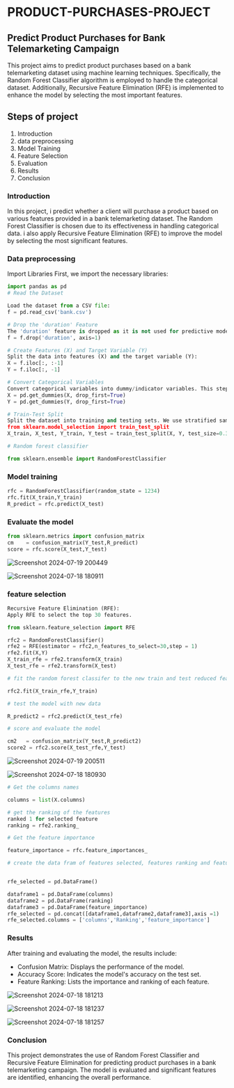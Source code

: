 # PRODUCT-PURCHASES-PROJECT


## Predict Product Purchases for Bank Telemarketing Campaign
This project aims to predict product purchases based on a bank telemarketing dataset using machine learning techniques. Specifically, the Random Forest Classifier algorithm is employed to handle the categorical dataset. Additionally, Recursive Feature Elimination (RFE) is implemented to enhance the model by selecting the most important features.

## Steps of project
1. Introduction
2. data preprocessing 
3. Model Training
4. Feature Selection
5. Evaluation
6. Results
7. Conclusion


### Introduction
In this project, i predict whether a client will purchase a product based on various features provided in a bank telemarketing dataset. The Random Forest Classifier is chosen due to its effectiveness in handling categorical data. i also apply Recursive Feature Elimination (RFE) to improve the model by selecting the most significant features.

### Data preprocessing
Import Libraries
First, we import the necessary libraries:
``` python
import pandas as pd
# Read the Dataset

Load the dataset from a CSV file:
f = pd.read_csv('bank.csv')

# Drop the 'duration' Feature
The 'duration' feature is dropped as it is not used for predictive modeling. It can be misleading because it is related to the outcome of the call:
f = f.drop('duration', axis=1)

# Create Features (X) and Target Variable (Y)
Split the data into features (X) and the target variable (Y):
X = f.iloc[:, :-1]
Y = f.iloc[:, -1]

# Convert Categorical Variables
Convert categorical variables into dummy/indicator variables. This step is crucial as machine learning models require numerical input:
X = pd.get_dummies(X, drop_first=True)
Y = pd.get_dummies(Y, drop_first=True)

# Train-Test Split
Split the dataset into training and testing sets. We use stratified sampling to ensure that the target variable's distribution is similar in both training and testing sets:
from sklearn.model_selection import train_test_split
X_train, X_test, Y_train, Y_test = train_test_split(X, Y, test_size=0.3, random_state=1234, str

# Random forest classifier 

from sklearn.ensemble import RandomForestClassifier
```
### Model training 
``` python
rfc = RandomForestClassifier(random_state = 1234)
rfc.fit(X_train,Y_train)
R_predict = rfc.predict(X_test)
```
### Evaluate the model 
``` python
from sklearn.metrics import confusion_matrix 
cm    = confusion_matrix(Y_test,R_predict)
score = rfc.score(X_test,Y_test) 
``` 
![Screenshot 2024-07-19 200449](https://github.com/user-attachments/assets/303bfd7f-5780-4e26-9b4d-0d1df8293d61)

![Screenshot 2024-07-18 180911](https://github.com/user-attachments/assets/d0defb6c-c326-441e-9937-18fd0cd6afef)


### feature selection
```python
Recursive Feature Elimination (RFE): 
Apply RFE to select the top 30 features.

from sklearn.feature_selection import RFE

rfc2 = RandomForestClassifier()
rfe2 = RFE(estimator = rfc2,n_features_to_select=30,step = 1)
rfe2.fit(X,Y)
X_train_rfe = rfe2.transform(X_train)
X_test_rfe = rfe2.transform(X_test)

# fit the random forest classifer to the new train and test reduced feature data 

rfc2.fit(X_train_rfe,Y_train)

# test the model with new data 

R_predict2 = rfc2.predict(X_test_rfe)

# score and evaluate the model  

cm2   = confusion_matrix(Y_test,R_predict2)
score2 = rfc2.score(X_test_rfe,Y_test)   
```
![Screenshot 2024-07-19 200511](https://github.com/user-attachments/assets/30401111-c0fc-4cd2-9d37-62edbc3f70c4)



![Screenshot 2024-07-18 180930](https://github.com/user-attachments/assets/1d4be301-9282-47f4-a2dd-d31caaecf6fb)

``` python
# Get the columns names 

columns = list(X.columns)

# get the ranking of the features
ranked 1 for selected feature 
ranking = rfe2.ranking_

# Get the feature importance 

feature_importance = rfc.feature_importances_

# create the data fram of features selected, features ranking and features importance


rfe_selected = pd.DataFrame()

dataframe1 = pd.DataFrame(columns)
dataframe2 = pd.DataFrame(ranking)
dataframe3 = pd.DataFrame(feature_importance)
rfe_selected = pd.concat([dataframe1,dataframe2,dataframe3],axis =1)
rfe_selected.columns = ['columns','Ranking','feature_importance']
```


### Results
After training and evaluating the model, the results include:

- Confusion Matrix: 
Displays the performance of the model.
- Accuracy Score: 
Indicates the model's accuracy on the test set.
- Feature Ranking:
Lists the importance and ranking of each feature.

![Screenshot 2024-07-18 181213](https://github.com/user-attachments/assets/dd0a6d9a-fa94-4796-a225-6d5d68a03a74)

![Screenshot 2024-07-18 181237](https://github.com/user-attachments/assets/ab7d55b5-fcf8-4a31-a1b1-098f8374dd0a)

![Screenshot 2024-07-18 181257](https://github.com/user-attachments/assets/dfe126fc-b7b1-4ab7-9355-8498622e7478)




### Conclusion
This project demonstrates the use of Random Forest Classifier and Recursive Feature Elimination for predicting product purchases in a bank telemarketing campaign. The model is evaluated and significant features are identified, enhancing the overall performance.




